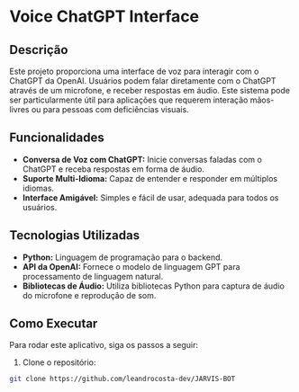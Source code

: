 # Voice ChatGPT Interface

## Descrição
Este projeto proporciona uma interface de voz para interagir com o ChatGPT da OpenAI. Usuários podem falar diretamente com o ChatGPT através de um microfone, e receber respostas em áudio. Este sistema pode ser particularmente útil para aplicações que requerem interação mãos-livres ou para pessoas com deficiências visuais.

## Funcionalidades
- **Conversa de Voz com ChatGPT:** Inicie conversas faladas com o ChatGPT e receba respostas em forma de áudio.
- **Suporte Multi-Idioma:** Capaz de entender e responder em múltiplos idiomas.
- **Interface Amigável:** Simples e fácil de usar, adequada para todos os usuários.

## Tecnologias Utilizadas
- **Python:** Linguagem de programação para o backend.
- **API da OpenAI:** Fornece o modelo de linguagem GPT para processamento de linguagem natural.
- **Bibliotecas de Áudio:** Utiliza bibliotecas Python para captura de áudio do microfone e reprodução de som.

## Como Executar
Para rodar este aplicativo, siga os passos a seguir:

1. Clone o repositório:
```bash
git clone https://github.com/leandrocosta-dev/JARVIS-BOT
